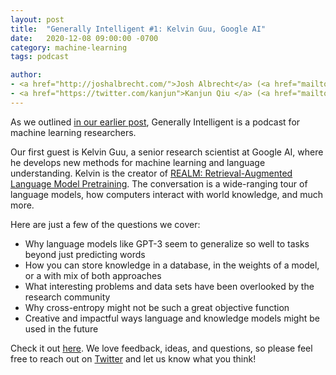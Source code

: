 ```yaml
---
layout: post
title:  "Generally Intelligent #1: Kelvin Guu, Google AI"
date:   2020-12-08 09:00:00 -0700
category: machine-learning
tags: podcast 

author: 
- <a href="http://joshalbrecht.com/">Josh Albrecht</a> (<a href="mailto:joshalbrecht@gmail.com">email</a>)
- <a href="https://twitter.com/kanjun">Kanjun Qiu </a> (<a href="mailto:kanjun@sourceress.com">email</a>)
---
```


As we outlined [in our earlier post](/podcast-episode-0-intro.html), Generally Intelligent is a podcast for machine learning researchers.

Our first guest is Kelvin Guu, a senior research scientist at Google AI, where he develops new methods for machine learning and language understanding. Kelvin is the creator of [REALM: Retrieval-Augmented Language Model Pretraining](https://ai.googleblog.com/2020/08/realm-integrating-retrieval-into.html). The conversation is a wide-ranging tour of language models, how computers interact with world knowledge, and much more. 

Here are just a few of the questions we cover:
- Why language models like GPT-3 seem to generalize so well to tasks beyond just predicting words
- How you can store knowledge in a database, in the weights of a model, or a with mix of both approaches
- What interesting problems and data sets have been overlooked by the research community
- Why cross-entropy might not be such a great objective function
- Creative and impactful ways language and knowledge models might be used in the future  


Check it out [here](https://open.spotify.com/episode/7sFhwPJ14XcwkF73LfF1n5). We love feedback, ideas, and questions, so please feel free to reach out on [Twitter](https://twitter.com/kanjun) and let us know what you think!